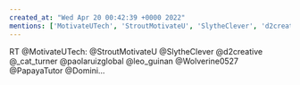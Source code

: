 ```yaml
---
created_at: "Wed Apr 20 00:42:39 +0000 2022"
mentions: ['MotivateUTech', 'StroutMotivateU', 'SlytheClever', 'd2creative', '_cat_turner', 'paolaruizglobal', 'leo_guinan', 'Wolverine0527', 'PapayaTutor']
---
```


RT @MotivateUTech: @StroutMotivateU @SlytheClever @d2creative @_cat_turner @paolaruizglobal @leo_guinan @Wolverine0527 @PapayaTutor @Domini…
